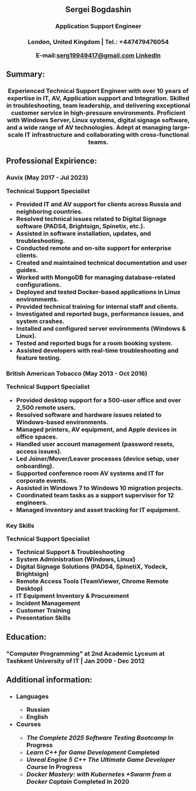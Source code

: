 <h2 style="text-align:center;"> Sergei Bogdashin</p>
<h3 style="text-align:center;"> Application Support Engineer</p>
<h3 style="text-align:center;">London, United Kingdom | Tel.: +447479476054</p>

E-mail:[serg19949417@gmail.com](mailto:serg19949417@gmail.com)
[LinkedIn](https://www.linkedin.com/in/sergeibogdashin/)

<h2 style="text-align:left;"> Summary:</p>
<h3 style="text-align:center";> Experienced Technical Support Engineer with over 10 years of expertise in  IT, AV, Application support and Integration. Skilled in troubleshooting, team leadership, and delivering exceptional customer service in high-pressure environments. Proficient with Windows Server, Linux systems, digital signage software, and a wide range of AV technologies. Adept at managing large-scale IT infrastructure and collaborating with cross-functional teams. </p>

<h2 style="text-align:left;"> Professional Expirience:</p>
<h3 style="text-align:left;"> Auvix (May 2017 - Jul 2023)</p>
<p style="text-align:left";> Technical Support Specialist</p>

<ul>
	<li> Provided IT and AV support for clients across Russia and neighboring countries. </li>
	<li> Resolved technical issues related to Digital Signage software (PADS4, Brightsign, Spinetix, etc.). </li>
	<li> Assisted in software installation, updates, and troubleshooting. </li>
	<li> Conducted remote and on-site support for enterprise clients. </li>
	<li> Created and maintained technical documentation and user guides. </li>
	<li> Worked with MongoDB for managing database-related configurations. </li>
	<li> Deployed and tested Docker-based applications in Linux environments. </li>
	<li> Provided technical training for internal staff and clients. </li>
	<li> Investigated and reported bugs, performance issues, and system crashes. </li>
	<li> Installed and configured server environments (Windows & Linux). </li>
	<li> Tested and reported bugs for a room booking system. </li>
	<li> Assisted developers with real-time troubleshooting and feature testing. </li>
</ul>

<h3 style="text-align:left;"> British American Tobacco (May 2013 - Oct 2016)</p>
<p style="text-align:left";> Technical Support Specialist</p>

<ul>
	<li> Provided desktop support for a 500-user office and over 2,500 remote users. </li>
	<li> Resolved software and hardware issues related to Windows-based environments. </li>
	<li> Managed printers, AV equipment, and Apple devices in office spaces. </li>
	<li> Handled user account management (password resets, access issues). </li>
	<li> Led Joiner/Mover/Leaver processes (device setup, user onboarding). </li>
	<li> Supported conference room AV systems and IT for corporate events. </li>
	<li> Assisted in Windows 7 to Windows 10 migration projects. </li>
	<li> Coordinated team tasks as a support supervisor for 12 engineers. </li>
	<li> Managed inventory and asset tracking for IT equipment. </li>
</ul>

<h3 style="text-align:left;"> Key Skills</p>
<p style="text-align:left";> Technical Support Specialist</p>

<ul>
	<li> Technical Support & Troubleshooting </li>
	<li> System Administration (Windows, Linux) </li>
	<li> Digital Signage Solutions (PADS4, SpinetiX, Yodeck, Brightsign) </li>
	<li> Remote Access Tools (TeamViewer, Chrome Remote Desktop) </li>
	<li> IT Equipment Inventory & Procurement </li>
	<li> Incident Management </li>
	<li> Customer Training </li>
	<li> Presentation Skills </li>
</ul>

<h2 style="text-align:left;"> Education:</p>
<h3 style="text-align:left";> "Computer Programming" at 2nd Academic Lyceum at Tashkent University of IT | Jan 2009 - Dec 2012 </p>

<h2 style="text-align:left;"> Additional information:</p>

<h3> 
<ul>
	<li>Languages </li><ul>
		<li> Russian</li>
		<li>English</li></ul>
	<li> Courses </li><ul>
		<li><em>The Complete 2025 Software Testing Bootcamp</em> In Progress</li>
		<li><em>Learn C++ for Game Development</em> Completed</li>
		<li><em>Unreal Engine 5 C++ The Ultimate Game Developer Course</em> In Progress</li>
		<li><em>Docker Mastery: with Kubernetes +Swarm from a Docker Captain</em> Completed In 2020</li></ul>
</ul>
</p>